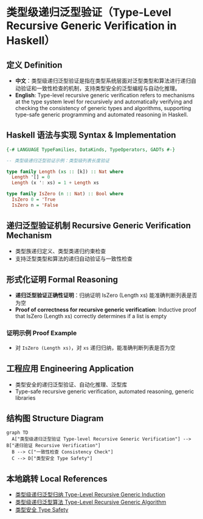 # 类型级递归泛型验证（Type-Level Recursive Generic Verification in Haskell）

## 定义 Definition

- **中文**：类型级递归泛型验证是指在类型系统层面对泛型类型和算法进行递归自动验证和一致性检查的机制，支持类型安全的泛型编程与自动化推理。
- **English**: Type-level recursive generic verification refers to mechanisms at the type system level for recursively and automatically verifying and checking the consistency of generic types and algorithms, supporting type-safe generic programming and automated reasoning in Haskell.

## Haskell 语法与实现 Syntax & Implementation

```haskell
{-# LANGUAGE TypeFamilies, DataKinds, TypeOperators, GADTs #-}

-- 类型级递归泛型验证示例：类型级列表长度验证

type family Length (xs :: [k]) :: Nat where
  Length '[] = 0
  Length (x ': xs) = 1 + Length xs

type family IsZero (n :: Nat) :: Bool where
  IsZero 0 = 'True
  IsZero n = 'False
```

## 递归泛型验证机制 Recursive Generic Verification Mechanism

- 类型族递归定义、类型类递归约束检查
- 支持泛型类型和算法的递归自动验证与一致性检查

## 形式化证明 Formal Reasoning

- **递归泛型验证正确性证明**：归纳证明 IsZero (Length xs) 能准确判断列表是否为空
- **Proof of correctness for recursive generic verification**: Inductive proof that IsZero (Length xs) correctly determines if a list is empty

### 证明示例 Proof Example

- 对 `IsZero (Length xs)`，对 `xs` 递归归纳，能准确判断列表是否为空

## 工程应用 Engineering Application

- 类型安全的递归泛型验证、自动化推理、泛型库
- Type-safe recursive generic verification, automated reasoning, generic libraries

## 结构图 Structure Diagram

```mermaid
graph TD
  A["类型级递归泛型验证 Type-level Recursive Generic Verification"] --> B["递归验证 Recursive Verification"]
  B --> C["一致性检查 Consistency Check"]
  C --> D["类型安全 Type Safety"]
```

## 本地跳转 Local References

- [类型级递归泛型归纳 Type-Level Recursive Generic Induction](../82-Type-Level-Recursive-Generic-Induction/01-Type-Level-Recursive-Generic-Induction-in-Haskell.md)
- [类型级递归泛型算法 Type-Level Recursive Generic Algorithm](../72-Type-Level-Recursive-Generic-Algorithm/01-Type-Level-Recursive-Generic-Algorithm-in-Haskell.md)
- [类型安全 Type Safety](../14-Type-Safety/01-Type-Safety-in-Haskell.md)
